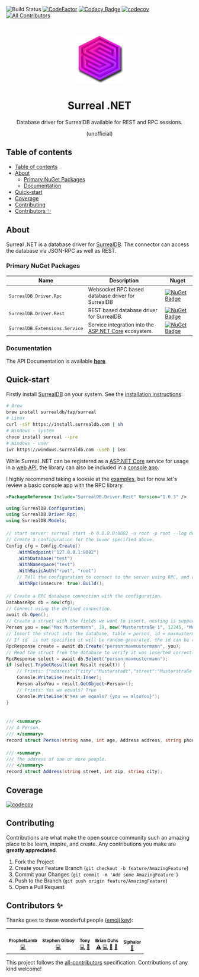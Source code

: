 ![Build Status](https://github.com/github/docs/actions/workflows/ci.yml/badge.svg)
[![CodeFactor](https://www.codefactor.io/repository/github/prophetlamb/surreal.net/badge)](https://www.codefactor.io/repository/github/prophetlamb/surreal.net)
[![Codacy Badge](https://app.codacy.com/project/badge/Grade/315508e8f6bf4829ab7d5a0467b0c693)](https://www.codacy.com/gh/ProphetLamb/Surreal.Net/dashboard?utm_source=github.com&amp;utm_medium=referral&amp;utm_content=ProphetLamb/Surreal.Net&amp;utm_campaign=Badge_Grade)
[![codecov](https://codecov.io/gh/ProphetLamb/Surreal.Net/branch/master/graph/badge.svg?token=fcndEq1d3w)](https://codecov.io/gh/ProphetLamb/Surreal.Net)
[![All Contributors](https://img.shields.io/badge/all_contributors-5-orange.svg?style=flat-square)](#contributors-)

<!-- PROJECT LOGO -->

  <br />
    <p align="center">
    <img src="img/icon.png" alt="Logo" width="130" height="130">
  </a>
  <h1 align="center">Surreal .NET</h1>
  <p align="center">
    Database driver for SurrealDB available for REST and RPC sessions.
  </p>

<p align="center">
  (unofficial)
</p>

## Table of contents

- [Table of contents](#table-of-contents)
- [About](#about)
	- [Primary NuGet Packages](#primary-nuget-packages)
	- [Documentation](#documentation)
- [Quick-start](#quick-start)
- [Coverage](#coverage)
- [Contributing](#contributing)
- [Contributors ✨](#contributors-)

## About

Surreal .NET is a database driver for [SurrealDB](https://surrealdb.com). The connector can access the database via JSON-RPC as well as REST.

### Primary NuGet Packages

| Name                           | Description                                                                                                                | Nuget                                                                                                                                      |
| ------------------------------ | -------------------------------------------------------------------------------------------------------------------------- | ------------------------------------------------------------------------------------------------------------------------------------------ |
| `SurrealDB.Driver.Rpc`         | Websocket RPC based database driver for SurrealDB                                                                          | [![NuGet Badge](https://buildstats.info/nuget/SurrealDB.Driver.Rpc)](https://www.nuget.org/packages/SurrealDB.Driver.Rpc/)                 |
| `SurrealDB.Driver.Rest`        | REST based database driver for SurrealDB.                                                                                  | [![NuGet Badge](https://buildstats.info/nuget/SurrealDB.Driver.Rpc)](https://www.nuget.org/packages/SurrealDB.Driver.Rest/)                |
| `SurrealDB.Extensions.Service` | Service integration into the [ASP.NET Core](https://learn.microsoft.com/en-us/aspnet/core/?view=aspnetcore-6.0) ecosystem. | [![NuGet Badge](https://buildstats.info/nuget/SurrealDB.Extensions.Service)](https://www.nuget.org/packages/SurrealDB.Extensions.Service/) |

### Documentation

The API Documentation is available [**here**](https://prophetlamb.github.io/Surreal.Net/)

## Quick-start

Firstly install [SurrealDB](https://surrealdb.com) on your system. See the [installation instructions](https://surrealdb.com/install):
```bash
# Brew
brew install surrealdb/tap/surreal
# Linux
curl -sSf https://install.surrealdb.com | sh
# Windows - system
choco install surreal --pre
# Windows - user
iwr https://windows.surrealdb.com -useb | iex
```

While Surreal .NET can be registered as a [ASP.NET Core](https://learn.microsoft.com/en-us/aspnet/core/?view=aspnetcore-6.0) service for usage in a [web API](https://github.com/ProphetLamb/Surreal.Net/blob/master/examples/MinimalApi/Controllers/WeatherForecastController.cs), the library can also be included in a [console app](https://github.com/ProphetLamb/Surreal.Net/blob/master/examples/ConsoleRpc/Program.cs).

I highly recommend taking a looksie at the [examples](https://github.com/ProphetLamb/Surreal.Net/tree/master/examples), but for now let's review a basic console app with the RPC library.

```xml
<PackageReference Include="SurrealDB.Driver.Rest" Version="1.0.3" />
```

```csharp
using SurrealDB.Configuration;
using SurrealDB.Driver.Rpc;
using SurrealDB.Models;

// start server: surreal start -b 0.0.0.0:8082 -u root -p root --log debug
// Create a configuration for the sever specified above.
Config cfg = Config.Create()
    .WithEndpoint("127.0.0.1:8082")
    .WithDatabase("test")
    .WithNamespace("test")
    .WithBasicAuth("root", "root")
    // Tell the configuration to connect to the server using RPC, and without TLS.
    .WithRpc(insecure: true).Build();

// Create a RPC database connection with the configuration.
DatabaseRpc db = new(cfg);
// Connect using the defined connection.
await db.Open();
// Create a struct with the fields we want to insert, nesting is supported.
Person you = new("Max Mustermann", 39, new("Musterstraße 1", 12345, "Musterstadt"), "0123456789", "max@mustermann.de");
// Insert the struct into the database, table = person, id = maxmustermann.
// If id` is not specified it will be random-generated, the id can be read from the response.
RpcResponse create = await db.Create("person:maxmustermann", you);
// Read the struct from the database to verify it was inserted correctly.
RpcResponse select = await db.Select("person:maxmustermann");
if (select.TryGetResult(out Result result)) {
    // Prints: {"address":{"city":"Musterstadt","street":"Musterstraße 1","zip":12345},"age":39,"email":"max@mustermann.de","id":"test:maxmustermann","name":"Max Mustermann","phone":"0123456789"}
    Console.WriteLine(result.Inner);
    Person alsoYou = result.GetObject<Person>();
    // Prints: Yes we equals? True
    Console.WriteLine($"Yes we equals? {you == alsoYou}");
}


/// <summary>
/// A Person.
/// </summary>
record struct Person(string name, int age, Address address, string phone, string email);

/// <summary>
/// The address of one or more people.
/// </summary>
record struct Address(string street, int zip, string city);
```

## Coverage

[![codecov](https://codecov.io/gh/ProphetLamb/Surreal.Net/branch/master/graphs/sunburst.svg?token=fcndEq1d3w)](https://codecov.io/gh/ProphetLamb/Surreal.Net)

## Contributing

Contributions are what make the open source community such an amazing place to be learn, inspire, and create. Any contributions you make are **greatly appreciated**.

1. Fork the Project
2. Create your Feature Branch (`git checkout -b feature/AmazingFeature`)
3. Commit your Changes (`git commit -m 'Add some AmazingFeature'`)
4. Push to the Branch (`git push origin feature/AmazingFeature`)
5. Open a Pull Request

## Contributors ✨

Thanks goes to these wonderful people ([emoji key](https://allcontributors.org/docs/en/emoji-key)):

<!-- ALL-CONTRIBUTORS-LIST:START - Do not remove or modify this section -->
<!-- prettier-ignore-start -->
<!-- markdownlint-disable -->
<table>
  <tbody>
    <tr>
      <td align="center"><a href="https://github.com/ProphetLamb"><img src="https://avatars.githubusercontent.com/u/19748542?v=4?s=100" width="100px;" alt=""/><br /><sub><b>ProphetLamb</b></sub></a><br /><a href="https://github.com/ProphetLamb/Surreal.Net/commits?author=ProphetLamb" title="Code">💻</a></td>
      <td align="center"><a href="https://github.com/StephenGilboy"><img src="https://avatars.githubusercontent.com/u/827735?v=4?s=100" width="100px;" alt=""/><br /><sub><b>Stephen Gilboy</b></sub></a><br /><a href="https://github.com/ProphetLamb/Surreal.Net/commits?author=StephenGilboy" title="Code">💻</a></td>
      <td align="center"><a href="https://antoniosbarotsis.github.io/"><img src="https://avatars.githubusercontent.com/u/50240570?v=4?s=100" width="100px;" alt=""/><br /><sub><b>Tony</b></sub></a><br /><a href="https://github.com/ProphetLamb/Surreal.Net/commits?author=AntoniosBarotsis" title="Code">💻</a> <a href="https://github.com/ProphetLamb/Surreal.Net/commits?author=AntoniosBarotsis" title="Documentation">📖</a></td>
      <td align="center"><a href="https://github.com/Du-z"><img src="https://avatars.githubusercontent.com/u/16366766?v=4?s=100" width="100px;" alt=""/><br /><sub><b>Brian Duhs</b></sub></a><br /><a href="https://github.com/ProphetLamb/Surreal.Net/commits?author=Du-z" title="Tests">⚠️</a> <a href="https://github.com/ProphetLamb/Surreal.Net/commits?author=Du-z" title="Code">💻</a> <a href="https://github.com/ProphetLamb/Surreal.Net/issues?q=author%3ADu-z" title="Bug reports">🐛</a> <a href="#ideas-Du-z" title="Ideas, Planning, & Feedback">🤔</a></td>
      <td align="center"><a href="http://siphalor.de/"><img src="https://avatars.githubusercontent.com/u/24505659?v=4?s=100" width="100px;" alt=""/><br /><sub><b>Siphalor</b></sub></a><br /><a href="https://github.com/ProphetLamb/Surreal.Net/commits?author=Siphalor" title="Documentation">📖</a></td>
    </tr>
  </tbody>
</table>

<!-- markdownlint-restore -->
<!-- prettier-ignore-end -->

<!-- ALL-CONTRIBUTORS-LIST:END -->

This project follows the [all-contributors](https://github.com/all-contributors/all-contributors) specification. Contributions of any kind welcome!
